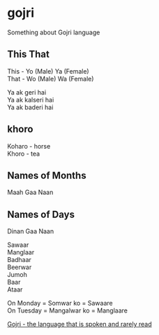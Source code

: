 # gojri
Something about Gojri language

## This That    

This - Yo (Male) Ya (Female)   
That - Wo (Male) Wa (Female)   

Ya ak geri hai   
Ya ak kalseri hai   
Ya ak baderi hai   

## khoro   

Koharo - horse   
Khoro - tea   

## Names of Months    

Maah Gaa Naan    



## Names of Days 

Dinan Gaa Naan   

Sawaar   
Manglaar   
Badhaar   
Beerwar   
Jumoh   
Baar   
Ataar   

On Monday = Somwar ko = Sawaare   
On Tuesday = Mangalwar ko = Manglaare   

[Gojri - the language that is spoken and rarely read](https://www.hindustantimes.com/books/gojri-the-language-that-s-spoken-but-rarely-read/story-Y6Ci7JnfCHqfvKGbbyy33H.html)     
